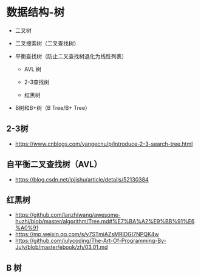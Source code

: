 # 数据结构-树

* 二叉树

* 二叉搜索树（二叉查找树）

* 平衡查找树（防止二叉查找树退化为线性列表）
	* AVL 树

	* 2-3查找树

	* 红黑树

* B树和B+树（B Tree/B+ Tree）


## 2-3树

* https://www.cnblogs.com/yangecnu/p/introduce-2-3-search-tree.html

## 自平衡二叉查找树（AVL）

* https://blog.csdn.net/lpjishu/article/details/52130384


## 红黑树

* https://github.com/lanzhiwang/awesome-huzhi/blob/master/algorithm/Tree.md#%E7%BA%A2%E9%BB%91%E6%A0%91
* https://mp.weixin.qq.com/s/v7STmiAZsMRIDGI7NPQK4w
* https://github.com/julycoding/The-Art-Of-Programming-By-July/blob/master/ebook/zh/03.01.md




## B 树


